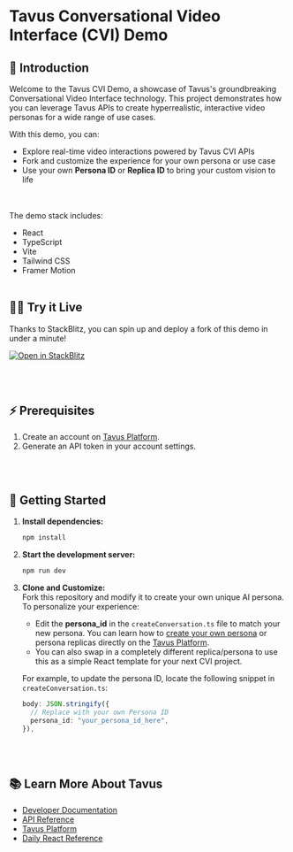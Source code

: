 # Tavus Conversational Video Interface (CVI) Demo

## 🚀 Introduction

Welcome to the Tavus CVI Demo, a showcase of Tavus's groundbreaking Conversational Video Interface technology. This project demonstrates how you can leverage Tavus APIs to create hyperrealistic, interactive video personas for a wide range of use cases.

With this demo, you can:
- Explore real-time video interactions powered by Tavus CVI APIs
- Fork and customize the experience for your own persona or use case
- Use your own **Persona ID** or **Replica ID** to bring your custom vision to life

<br></br>
The demo stack includes:
- React
- TypeScript
- Vite
- Tailwind CSS
- Framer Motion
<br></br>
## 🧑‍💻 Try it Live
Thanks to StackBlitz, you can spin up and deploy a fork of this demo in under a minute!

[![Open in StackBlitz](https://developer.stackblitz.com/img/open_in_stackblitz.svg)](https://stackblitz.com/github/Tavus-Engineering/tavus-vibecode-quickstart?file=src%2FApp.tsx)

<br></br>
## ⚡ Prerequisites

1. Create an account on [Tavus Platform](https://platform.tavus.io/api-keys).
2. Generate an API token in your account settings.

<br></br>
## 🍴 Getting Started
1. **Install dependencies:**
   ```bash
   npm install
   ```

2. **Start the development server:**
   ```bash
   npm run dev
   ```

3. **Clone and Customize:**  
   Fork this repository and modify it to create your own unique AI persona. To personalize your experience:
   - Edit the **persona_id** in the `createConversation.ts` file to match your new persona. You can learn how to [create your own persona](https://docs.tavus.io/sections/conversational-video-interface/creating-a-persona) or persona replicas directly on the [Tavus Platform](https://platform.tavus.io/).
   - You can also swap in a completely different replica/persona to use this as a simple React template for your next CVI project.

   For example, to update the persona ID, locate the following snippet in `createConversation.ts`:

   ```typescript
   body: JSON.stringify({
     // Replace with your own Persona ID
     persona_id: "your_persona_id_here",
   }),
   ```

<br></br>
## 📚 Learn More About Tavus

- [Developer Documentation](https://docs.tavus.io/)
- [API Reference](https://docs.tavus.io/api-reference/)
- [Tavus Platform](https://platform.tavus.io/)
- [Daily React Reference](https://docs.daily.co/reference/daily-react)
